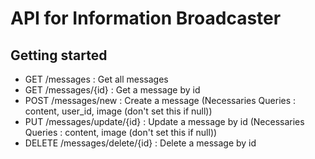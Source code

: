 # API for Information Broadcaster

## Getting started
- GET /messages : Get all messages
- GET /messages/{id} : Get a message by id
- POST /messages/new : Create a message (Necessaries Queries :  content, user_id, image (don't set this if null))
- PUT /messages/update/{id} : Update a message by id (Necessaries Queries :  content, image (don't set this if null))
- DELETE /messages/delete/{id} : Delete a message by id
